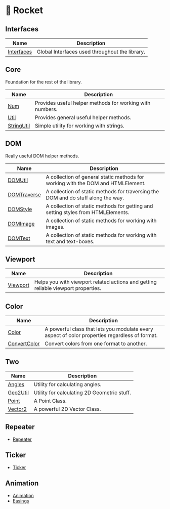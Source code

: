 # 🚀 Rocket

## Interfaces

| Name | Description |
| --- | --- |
| [Interfaces](./interfaces.md) | Global Interfaces used throughout the library. |

## Core

Foundation for the rest of the library.

| Name | Description |
| --- | --- |
| [Num](./core/num.md) | Provides useful helper methods for working with numbers. |
| [Util](./core/util.md) | Provides general useful helper methods. |
| [StringUtil](./core/string-util.md) | Simple utility for working with strings. |

## DOM

Really useful DOM helper methods.

| Name | Description |
| --- | --- |
| [DOMUtil](./dom/dom-util.md) | A collection of general static methods for working with the DOM and HTMLElement. |
| [DOMTraverse](./dom/dom-traverse.md) | A collection of static methods for traversing the DOM and do stuff along the way. |
| [DOMStyle](./dom/dom-style.md) | A collection of static methods for getting and setting styles from HTMLElements. |
| [DOMImage](./dom/dom-image.md) | A collection of static methods for working with images. |
| [DOMText](./dom/dom-text.md) | A collection of static methods for working with text and text-boxes. |

## Viewport

| Name | Description |
| --- | --- |
| [Viewport](./viewport.md) | Helps you with viewport related actions and getting reliable viewport properties. |

## Color

| Name | Description |
| --- | --- |
| [Color](./color.md) | A powerful class that lets you modulate every aspect of color properties regardless of format. |
| [ConvertColor](./convert-color.md) | Convert colors from one format to another. |

## Two

| Name | Description |
| --- | --- |
| [Angles](./angles.md) | Utility for calculating angles. |
| [Geo2Util](./geo-2-util.md) | Utility for calculating 2D Geometric stuff. |
| [Point](./point.md) | A Point Class. |
| [Vector2](./vector-2.md) | A powerful 2D Vector Class. |

## Repeater

- [Repeater](./repeater.md)

## Ticker

- [Ticker](./ticker.md)

## Animation

- [Animation](./animation.md)
- [Easings](./easings.md)

